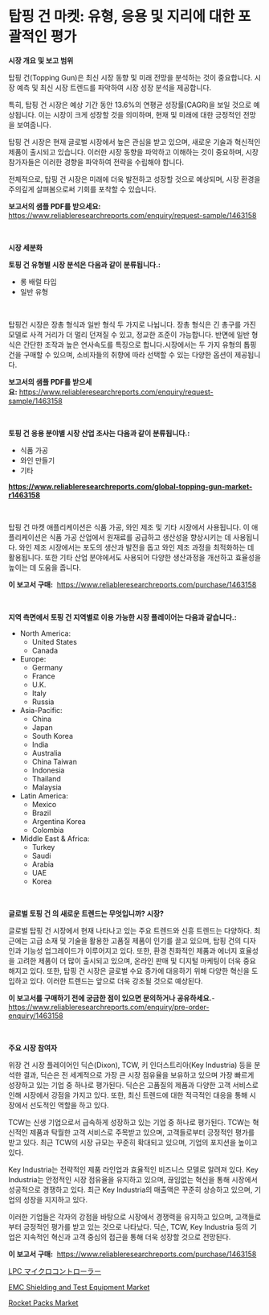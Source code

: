 <p><h1>탑핑 건 마켓: 유형, 응용 및 지리에 대한 포괄적인 평가</h1></p><p><strong>시장 개요 및 보고 범위</strong></p>
<p><p>탑핑 건(Topping Gun)은 최신 시장 동향 및 미래 전망을 분석하는 것이 중요합니다. 시장 예측 및 최신 시장 트렌드를 파악하여 시장 성장 분석을 제공합니다. </p><p>특히, 탑핑 건 시장은 예상 기간 동안 13.6%의 연평균 성장률(CAGR)을 보일 것으로 예상됩니다. 이는 시장이 크게 성장할 것을 의미하며, 현재 및 미래에 대한 긍정적인 전망을 보여줍니다.</p><p>탑핑 건 시장은 현재 글로벌 시장에서 높은 관심을 받고 있으며, 새로운 기술과 혁신적인 제품이 출시되고 있습니다. 이러한 시장 동향을 파악하고 이해하는 것이 중요하며, 시장 참가자들은 이러한 경향을 파악하여 전략을 수립해야 합니다.</p><p>전체적으로, 탑핑 건 시장은 미래에 더욱 발전하고 성장할 것으로 예상되며, 시장 환경을 주의깊게 살펴봄으로써 기회를 포착할 수 있습니다.</p></p>
<p><strong>보고서의 샘플 PDF를 받으세요:</strong> <a href="https://www.reliableresearchreports.com/enquiry/request-sample/1463158">https://www.reliableresearchreports.com/enquiry/request-sample/1463158</a></p>
<p>&nbsp;</p>
<p><strong>시장 세분화</strong></p>
<p><strong>토핑 건 유형별 시장 분석은 다음과 같이 분류됩니다.:</strong></p>
<p><ul><li>롱 배럴 타입</li><li>일반 유형</li></ul></p>
<p>&nbsp;</p>
<p><p>탑핑건 시장은 장총 형식과 일반 형식 두 가지로 나뉩니다. 장총 형식은 긴 총구를 가진 모델로 사격 거리가 더 멀리 던져질 수 있고, 정교한 조준이 가능합니다. 반면에 일반 형식은 간단한 조작과 높은 연사속도를 특징으로 합니다.시장에서는 두 가지 유형의 톱핑건을 구매할 수 있으며, 소비자들의 취향에 따라 선택할 수 있는 다양한 옵션이 제공됩니다.</p></p>
<p><strong>보고서의 샘플 PDF를 받으세요:</strong>&nbsp;<a href="https://www.reliableresearchreports.com/enquiry/request-sample/1463158">https://www.reliableresearchreports.com/enquiry/request-sample/1463158</a></p>
<p>&nbsp;</p>
<p><strong> 토핑 건 응용 분야별 시장 산업 조사는 다음과 같이 분류됩니다.:</strong></p>
<p><ul><li>식품 가공</li><li>와인 만들기</li><li>기타</li></ul></p>
<p><strong><a href="https://www.reliableresearchreports.com/global-topping-gun-market-r1463158">https://www.reliableresearchreports.com/global-topping-gun-market-r1463158</a></strong></p>
<p>&nbsp;</p>
<p><p>탑핑 건 마켓 애플리케이션은 식품 가공, 와인 제조 및 기타 시장에서 사용됩니다. 이 애플리케이션은 식품 가공 산업에서 원재료를 공급하고 생산성을 향상시키는 데 사용됩니다. 와인 제조 시장에서는 포도의 생산과 발전을 돕고 와인 제조 과정을 최적화하는 데 활용됩니다. 또한 기타 산업 분야에서도 사용되어 다양한 생산과정을 개선하고 효율성을 높이는 데 도움을 줍니다.</p></p>
<p><strong>이 보고서 구매:</strong>&nbsp; <a href="https://www.reliableresearchreports.com/purchase/1463158">https://www.reliableresearchreports.com/purchase/1463158</a></p>
<p>&nbsp;</p>
<p><strong>지역 측면에서 토핑 건 지역별로 이용 가능한 시장 플레이어는 다음과 같습니다.:</strong></p>
<p><ul>
    <li>
        North America:
        <ul>
            <li>United States</li>
            <li>Canada</li>
        </ul>
    </li>
    <li>
        Europe:
        <ul>
            <li>Germany</li>
            <li>France</li>
            <li>U.K.</li>
            <li>Italy</li>
            <li>Russia</li>
        </ul>
    </li>
    <li>
        Asia-Pacific:
        <ul>
            <li>China</li>
            <li>Japan</li>
            <li>South Korea</li>
            <li>India</li>
            <li>Australia</li>
            <li>China Taiwan</li>
            <li>Indonesia</li>
            <li>Thailand</li>
            <li>Malaysia</li>
        </ul>
    </li>
    <li>
        Latin America:
        <ul>
            <li>Mexico</li>
            <li>Brazil</li>
            <li>Argentina Korea</li>
            <li>Colombia</li>
        </ul>
    </li>
    <li>
        Middle East & Africa:
        <ul>
            <li>Turkey</li>
            <li>Saudi</li>
            <li>Arabia</li>
            <li>UAE</li>
            <li>Korea</li>
        </ul>
    </li>
    </ul></p>
<p>&nbsp;</p>
<p><strong>글로벌 토핑 건 의 새로운 트렌드는 무엇입니까? 시장?</strong></p>
<p><p>글로벌 탑핑 건 시장에서 현재 나타나고 있는 주요 트렌드와 신흥 트렌드는 다양하다. 최근에는 고급 소재 및 기술을 활용한 고품질 제품이 인기를 끌고 있으며, 탑핑 건의 디자인과 기능성 업그레이드가 이루어지고 있다. 또한, 환경 친화적인 제품과 에너지 효율성을 고려한 제품이 더 많이 출시되고 있으며, 온라인 판매 및 디지털 마케팅이 더욱 중요해지고 있다. 또한, 탑핑 건 시장은 글로벌 수요 증가에 대응하기 위해 다양한 혁신을 도입하고 있다. 이러한 트렌드는 앞으로 더욱 강조될 것으로 예상된다.</p></p>
<p><strong>이 보고서를 구매하기 전에 궁금한 점이 있으면 문의하거나 공유하세요.</strong>- <a href="https://www.reliableresearchreports.com/enquiry/pre-order-enquiry/1463158">https://www.reliableresearchreports.com/enquiry/pre-order-enquiry/1463158</a></p>
<p>&nbsp;</p>
<p><strong>주요 시장 참여자</strong></p>
<p><p>위장 건 시장 플레이어인 딕슨(Dixon), TCW, 키 인더스트리아(Key Industria) 등을 분석한 결과, 딕슨은 전 세계적으로 가장 큰 시장 점유율을 보유하고 있으며 가장 빠르게 성장하고 있는 기업 중 하나로 평가된다. 딕슨은 고품질의 제품과 다양한 고객 서비스로 인해 시장에서 강점을 가지고 있다. 또한, 최신 트렌드에 대한 적극적인 대응을 통해 시장에서 선도적인 역할을 하고 있다.</p><p>TCW는 신생 기업으로서 급속하게 성장하고 있는 기업 중 하나로 평가된다. TCW는 혁신적인 제품과 탁월한 고객 서비스로 주목받고 있으며, 고객들로부터 긍정적인 평가를 받고 있다. 최근 TCW의 시장 규모는 꾸준히 확대되고 있으며, 기업의 포지션을 높이고 있다.</p><p>Key Industria는 전략적인 제품 라인업과 효율적인 비즈니스 모델로 알려져 있다. Key Industria는 안정적인 시장 점유율을 유지하고 있으며, 끊임없는 혁신을 통해 시장에서 성공적으로 경쟁하고 있다. 최근 Key Industria의 매출액은 꾸준히 상승하고 있으며, 기업의 성장을 지지하고 있다. </p><p>이러한 기업들은 각자의 강점을 바탕으로 시장에서 경쟁력을 유지하고 있으며, 고객들로부터 긍정적인 평가를 받고 있는 것으로 나타났다. 딕슨, TCW, Key Industria 등의 기업은 지속적인 혁신과 고객 중심의 접근을 통해 더욱 성장할 것으로 전망된다.</p></p>
<p><strong>이 보고서 구매:</strong>&nbsp;&nbsp;<a href="https://www.reliableresearchreports.com/purchase/1463158">https://www.reliableresearchreports.com/purchase/1463158</a></p>
<p><p><a href="https://github.com/xemfu2379520/Market-Research-Report-List-1/blob/main/339813142093.md">LPC マイクロコントローラー</a></p><p><a href="https://github.com/beatblasta/Market-Research-Report-List-3/blob/main/emc-shielding-and-test-equipment-market.md">EMC Shielding and Test Equipment Market</a></p><p><a href="https://github.com/shotows/Market-Research-Report-List-2/blob/main/rocket-packs-market.md">Rocket Packs Market</a></p></p>